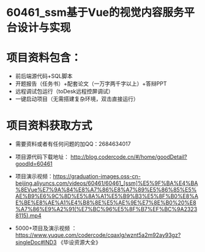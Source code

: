 #   60461_ssm基于Vue的视觉内容服务平台设计与实现

#   项目资料包含：
*    前后端源代码+SQL脚本
*    开题报告（任务书）+配套论文（一万字两千字以上）+答辩PPT
*   远程调试包运行（toDesk远程控屏调试）
*   一键启动项目（无需搭建复杂环境，双击直接运行）


#   项目资料获取方式
*   需要资料或者有任何问题的加QQ：2684634017

*   项目源代码下载地址： http://blog.codercode.cn/#/home/goodDetail?goodId=60461
*   项目演示视频：https://graduation-images.oss-cn-beijing.aliyuncs.com/videos/60461/60461_[ssm]%E5%9F%BA%E4%BA%8EVue%E7%9A%84%E8%A7%86%E8%A7%89%E5%86%85%E5%AE%B9%E6%9C%8D%E5%8A%A1%E5%B9%B3%E5%8F%B0%E8%AE%BE%E8%AE%A1%E4%B8%8E%E5%AE%9E%E7%8E%B0%20%E8%A7%86%E9%A2%91(%E7%BC%96%E5%8F%B7%EF%BC%9A23238115).mp4

*  5000+项目及演示视频 ：https://www.yuque.com/codercode/cqaxlg/wznt5a2m92ay93gz?singleDoc#lND3 《毕设资源大全》
